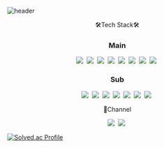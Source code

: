 ![header](https://capsule-render.vercel.app/api?type=slice&color=auto&height=300&section=header&text=taemin%20Han&fontSize=90&animation=twinkling&fontColor=black)
<p align="center">🛠️Tech Stack🛠️</p>

<h3 align="center">Main</h3>

<p align="center">
<img src="https://img.shields.io/badge/Java-007396?style=flat-square&logo=Java&logoColor=white"/>&nbsp
<img src="https://img.shields.io/badge/SpringBoot-6DB33F?style=flat-square&logo=SpringBoot&logoColor=white"/>&nbsp
<img src="https://img.shields.io/badge/Spring-6DB33F?style=flat-square&logo=Spring&logoColor=white"/>&nbsp
<img src="https://img.shields.io/badge/Python-3766AB?style=flat-square&logo=Python&logoColor=white"/>&nbsp
<img src="https://img.shields.io/badge/Flask-000000?style=flat-square&logo=Flask&logoColor=white"/>&nbsp
<img src="https://img.shields.io/badge/MongoDB-47A248?style=flat-square&logo=MongoDB&logoColor=white"/>&nbsp
<img src="https://img.shields.io/badge/MariaDB-003545?style=flat-square&logo=MariaDB&logoColor=white"/>&nbsp
<img src="https://img.shields.io/badge/aws-232F3E?style=flat-square&logo=AmazonAWS&logoColor=white"/>&nbsp
</p>
<h3 align="center">Sub</h3>
<p align="center">
<img src="https://img.shields.io/badge/Redis-DC382D?style=flat-square&logo=Redis&logoColor=white"/>&nbsp
<img src="https://img.shields.io/badge/Node.js-339933?style=flat-square&logo=Node.js&logoColor=white"/>&nbsp
<img src="https://img.shields.io/badge/Tensorflow-FF6F00?style=flat-square&logo=Tensorflow&logoColor=white"/>&nbsp
<img src="https://img.shields.io/badge/Flutter-02569B?style=flat-square&logo=Flutter&logoColor=white"/>&nbsp
<img src="https://img.shields.io/badge/Kotlin-7F52FF?style=flat-square&logo=Kotlin&logoColor=white"/>&nbsp
<img src="https://img.shields.io/badge/Apache Spark-E25A1C?style=flat-square&logo=ApacheSpark&logoColor=white"/>&nbsp
 <img src="https://img.shields.io/badge/React-61DAFB?style=flat-square&logo=React&logoColor=white"/>&nbsp
  
</p>

<p align="center">🚀Channel</p>
<p align="center">
  <a href="https://velog.io/@taemin9705"><img src="https://img.shields.io/badge/Tech%20Blog-11B48A?style=flat-square&logo=Vimeo&logoColor=white&link=https://velog.io/@taemin9705"/></a>&nbsp
   <a href="https://www.instagram.com/kyle_05.15/?hl=ko"><img src="https://img.shields.io/badge/Instagram-E4405F?style=flat-square&logo=Instagram&logoColor=white&link=https://www.instagram.com/kyle_05.15/?hl=ko"/></a>&nbsp
</p>

[![Solved.ac Profile](http://mazassumnida.wtf/api/v2/generate_badge?boj=taemin9705)](https://solved.ac/taemin9705/)
